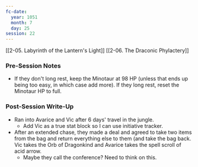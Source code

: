 ```yaml
---
fc-date:
  year: 1051
  month: 7
  day: 25
session: 22
---
```

[[2-05. Labyrinth of the Lantern's Light]] [[2-06. The Draconic Phylactery]]

### Pre-Session Notes

* If they don't long rest, keep the Minotaur at 98 HP (unless that ends up being too easy, in which case add more). If they long rest, reset the Minotaur HP to full.

### Post-Session Write-Up

- Ran into Avarice and Vic after 6 days' travel in the jungle.
	- Add Vic as a true stat block so I can use initiative tracker.
- After an extended chase, they made a deal and agreed to take two items from the bag and return everything else to them (and take the bag back. Vic takes the Orb of Dragonkind and Avarice takes the spell scroll of acid arrow.
	- Maybe they call the conference? Need to think on this.
